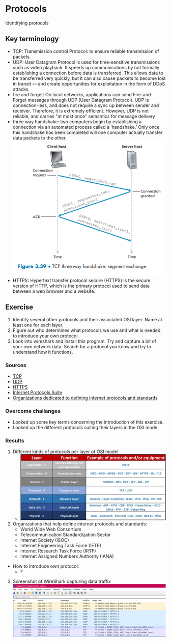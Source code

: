 # Protocols
Identifying protocols 

## Key terminology
- TCP: Transmission control Protocol: to ensure reliable transmission of packets.
- UDP: User Datagram Protocol is used for  time-sensitive transmissions such as video playback. It speeds up communications by not formally establishing a connection before data is transferred. This allows data to be transferred very quickly, but it can also cause packets to become lost in transit — and create opportunities for exploitation in the form of DDoS attacks.
- fire and forget: On local networks, applications can send Fire-and-Forget messages through UDP (User Datagram Protocol). UDP is connection-less, and does not require a sync up between sender and receiver. Therefore, it is extremely efficient. However, UDP is not reliable, and carries "at most once" semantics for message delivery
- three way handshake: two computers begin by establishing a connection via an automated process called a ‘handshake.’ Only once this handshake has been completed will one computer actually transfer data packets to the other.
![3wayhandhake](../00_includes/NTW/NTW03_3way.png)
- HTTPS: Hypertext transfer protocol secure (HTTPS) is the secure version of HTTP, which is the primary protocol used to send data between a web browser and a website. 

## Exercise
1. Identify several other protocols and their associated OSI layer. Name at least one for each layer.
2. Figure out who determines what protocols we use and what is needed to introduce your own protocol.
3. Look into wireshark and install this program. Try and capture a bit of your own network data. Search for a protocol you know and try to understand how it functions.

### Sources
- [TCP](https://www.khanacademy.org/computing/computers-and-internet/xcae6f4a7ff015e7d:the-internet/xcae6f4a7ff015e7d:transporting-packets/a/transmission-control-protocol--tcp)
- [UDP](https://www.cloudflare.com/learning/ddos/glossary/user-datagram-protocol-udp/)
- [HTTPS](https://www.cloudflare.com/learning/ssl/what-is-https/)
- [Internet Protocols Suite](https://www.sciencedirect.com/topics/computer-science/internet-protocol-suite)
- [Organizations dedicated to defining internet protocols and standards](https://www.internetx.com/en/news-detailview/who-creates-the-standards-and-protocols-for-the-internet/#:~:text=The%20Internet%20Assigned%20Numbers%20Authority,a%20subsidiary%20organization%20of%20ICANN.)

### Overcome challanges
- Looked up some key terms concerning the introduction of this exercise.
- Looked up the different protocols suiting their layers in the OSI mode.

### Results
1. Different kinds of protocols per layer of OSI model
   - ![7 layers and protocols](../00_includes/NTW/NTW03OSI-Layers-Function.jpg)
2. Organizations that help define internet protocols and standards:
   - World Wide Web Consortium
   - Telecommunication Standardization Sector
   - Internet Society (ISOC)
   - Internet Engineering Task Force (IETF)
   - Internet Research Task Force (IRTF)
   - Internet Assigned Numbers Authority (IANA)
- How to introduce own protocol:
    - ?
3. Screenshot of WireShark capturing data traffix![screenshot wireshark local network](../ntw/../00_includes/NTW/NTW03_wiresharklocal.png)


